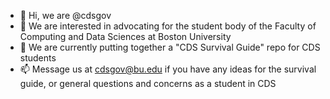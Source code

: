 - 👋 Hi, we are @cdsgov
- 👀 We are interested in advocating for the student body of the Faculty of Computing and Data Sciences at Boston University
- 🌱 We are currently putting together a "CDS Survival Guide" repo for CDS students
- 📫 Message us at cdsgov@bu.edu if you have any ideas for the survival guide, or general questions and concerns as a student in CDS

<!---
cdsgov/cdsgov is a ✨ special ✨ repository because its `README.md` (this file) appears on your GitHub profile.
You can click the Preview link to take a look at your changes.
--->
